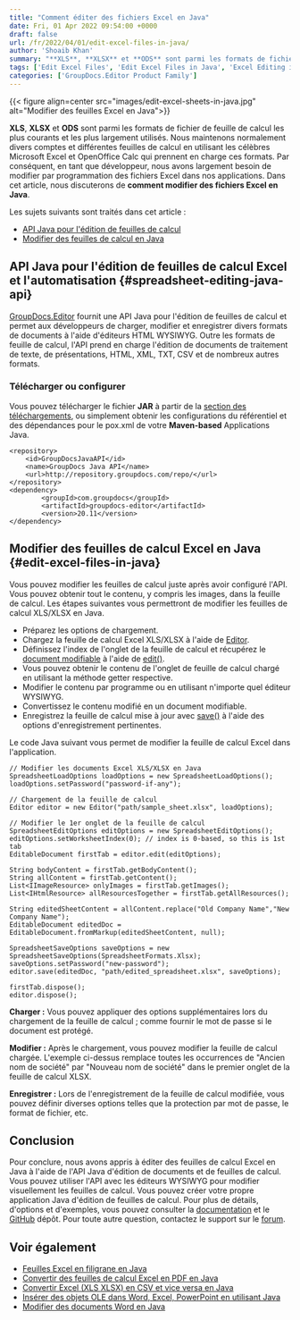 ```yaml
---
title: "Comment éditer des fichiers Excel en Java"
date: Fri, 01 Apr 2022 09:54:00 +0000
draft: false
url: /fr/2022/04/01/edit-excel-files-in-java/
author: 'Shoaib Khan'
summary: "**XLS**, **XLSX** et **ODS** sont parmi les formats de fichier de feuille de calcul les plus courants et les plus largement utilisés. Nous maintenons normalement divers comptes et différentes feuilles de calcul en utilisant les célèbres Microsoft Excel et OpenOffice Calc qui prennent en charge ces formats. Par conséquent, en tant que développeur, nous avons largement besoin de modifier par programmation des fichiers Excel dans nos applications. Dans cet article, nous discuterons de **comment modifier des fichiers Excel en Java**."
tags: ['Edit Excel Files', 'Edit Excel Files in Java', 'Excel Editing in Java', 'Excel Editing Java API']
categories: ['GroupDocs.Editor Product Family']
---
```




{{< figure align=center src="images/edit-excel-sheets-in-java.jpg" alt="Modifier des feuilles Excel en Java">}}


**XLS**, **XLSX** et **ODS** sont parmi les formats de fichier de feuille de calcul les plus courants et les plus largement utilisés. Nous maintenons normalement divers comptes et différentes feuilles de calcul en utilisant les célèbres Microsoft Excel et OpenOffice Calc qui prennent en charge ces formats. Par conséquent, en tant que développeur, nous avons largement besoin de modifier par programmation des fichiers Excel dans nos applications. Dans cet article, nous discuterons de **comment modifier des fichiers Excel en Java**.

Les sujets suivants sont traités dans cet article :

* [API Java pour l'édition de feuilles de calcul](#spreadsheet-editing-java-api)
* [Modifier des feuilles de calcul en Java](#edit-excel-files-in-java)

## API Java pour l'édition de feuilles de calcul Excel et l'automatisation {#spreadsheet-editing-java-api}

[GroupDocs.Editor](https://products.groupdocs.com/editor/) fournit une API Java pour l'édition de feuilles de calcul et permet aux développeurs de charger, modifier et enregistrer divers formats de documents à l'aide d'éditeurs HTML WYSIWYG. Outre les formats de feuille de calcul, l'API prend en charge l'édition de documents de traitement de texte, de présentations, HTML, XML, TXT, CSV et de nombreux autres formats.

### Télécharger ou configurer

Vous pouvez télécharger le fichier **JAR** à partir de la [section des téléchargements](https://downloads.groupdocs.com/editor), ou simplement obtenir les configurations du référentiel et des dépendances pour le pox.xml de votre **Maven-based** Applications Java.

```
<repository>
	<id>GroupDocsJavaAPI</id>
	<name>GroupDocs Java API</name>
	<url>http://repository.groupdocs.com/repo/</url>
</repository>
<dependency>
        <groupId>com.groupdocs</groupId>
        <artifactId>groupdocs-editor</artifactId>
        <version>20.11</version> 
</dependency>
```

## Modifier des feuilles de calcul Excel en Java {#edit-excel-files-in-java}

Vous pouvez modifier les feuilles de calcul juste après avoir configuré l'API. Vous pouvez obtenir tout le contenu, y compris les images, dans la feuille de calcul. Les étapes suivantes vous permettront de modifier les feuilles de calcul XLS/XLSX en Java.

* Préparez les options de chargement.
* Chargez la feuille de calcul Excel XLS/XLSX à l'aide de [Editor](https://apireference.groupdocs.com/editor/java/com.groupdocs.editor/Editor).
* Définissez l'index de l'onglet de la feuille de calcul et récupérez le [document modifiable](https://apireference.groupdocs.com/editor/java/com.groupdocs.editor/EditableDocument) à l'aide de [edit()](https://apireference.groupdocs.com/editor/java/com.groupdocs.editor/Editor#edit()).
* Vous pouvez obtenir le contenu de l'onglet de feuille de calcul chargé en utilisant la méthode getter respective.
* Modifier le contenu par programme ou en utilisant n'importe quel éditeur WYSIWYG.
* Convertissez le contenu modifié en un document modifiable.
* Enregistrez la feuille de calcul mise à jour avec [save()](https://apireference.groupdocs.com/editor/java/com.groupdocs.editor/Editor#save(com.groupdocs.editor.EditableDocument,%20java.lang.String,%20com.groupdocs.editor.options.ISaveOptions)) à l'aide des options d'enregistrement pertinentes.

Le code Java suivant vous permet de modifier la feuille de calcul Excel dans l'application.

```
// Modifier les documents Excel XLS/XLSX en Java
SpreadsheetLoadOptions loadOptions = new SpreadsheetLoadOptions();
loadOptions.setPassword("password-if-any");

// Chargement de la feuille de calcul
Editor editor = new Editor("path/sample_sheet.xlsx", loadOptions);

// Modifier le 1er onglet de la feuille de calcul
SpreadsheetEditOptions editOptions = new SpreadsheetEditOptions();
editOptions.setWorksheetIndex(0); // index is 0-based, so this is 1st tab
EditableDocument firstTab = editor.edit(editOptions);

String bodyContent = firstTab.getBodyContent();
String allContent = firstTab.getContent();
List<IImageResource> onlyImages = firstTab.getImages();
List<IHtmlResource> allResourcesTogether = firstTab.getAllResources();

String editedSheetContent = allContent.replace("Old Company Name","New Company Name");
EditableDocument editedDoc = EditableDocument.fromMarkup(editedSheetContent, null);

SpreadsheetSaveOptions saveOptions = new SpreadsheetSaveOptions(SpreadsheetFormats.Xlsx);
saveOptions.setPassword("new-password");
editor.save(editedDoc, "path/edited_spreadsheet.xlsx", saveOptions);

firstTab.dispose();
editor.dispose();
```

**Charger :** Vous pouvez appliquer des options supplémentaires lors du chargement de la feuille de calcul ; comme fournir le mot de passe si le document est protégé.

**Modifier :** Après le chargement, vous pouvez modifier la feuille de calcul chargée. L'exemple ci-dessus remplace toutes les occurrences de "Ancien nom de société" par "Nouveau nom de société" dans le premier onglet de la feuille de calcul XLSX.

**Enregistrer :** Lors de l'enregistrement de la feuille de calcul modifiée, vous pouvez définir diverses options telles que la protection par mot de passe, le format de fichier, etc.

## Conclusion

Pour conclure, nous avons appris à éditer des feuilles de calcul Excel en Java à l'aide de l'API Java d'édition de documents et de feuilles de calcul. Vous pouvez utiliser l'API avec les éditeurs WYSIWYG pour modifier visuellement les feuilles de calcul. Vous pouvez créer votre propre application Java d'édition de feuilles de calcul. Pour plus de détails, d'options et d'exemples, vous pouvez consulter la [documentation](https://docs.groupdocs.com/editor/java/) et le [GitHub](https://github.com/groupdocs-editor) dépôt. Pour toute autre question, contactez le support sur le [forum](https://forum.groupdocs.com/c/assembly).

## Voir également

* [Feuilles Excel en filigrane en Java](https://blog.groupdocs.com/2021/11/10/watermark-excel-sheets-in-java/)
* [Convertir des feuilles de calcul Excel en PDF en Java](https://blog.groupdocs.com/2021/11/21/convert-excel-spreadsheets-to-pdf-in-java/)
* [Convertir Excel (XLS XLSX) en CSV et vice versa en Java](https://blog.groupdocs.com/2021/07/31/convert-csv-and-excel-xls-xlsx-in-java/)
* [Insérer des objets OLE dans Word, Excel, PowerPoint en utilisant Java](https://blog.groupdocs.com/2020/10/19/insert-ole-objects-in-word-excel-powerpoint-with-java/)
* [Modifier des documents Word en Java](https://blog.groupdocs.com/2022/03/30/edit-word-documents-in-java/)





